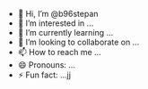 - 👋 Hi, I’m @b96stepan
- 👀 I’m interested in ...
- 🌱 I’m currently learning ...
- 💞️ I’m looking to collaborate on ...
- 📫 How to reach me ...
- 😄 Pronouns: ...
- ⚡ Fun fact: ...jj

<!---
b96stepan/b96stepan is a ✨ special ✨ repository because its `README.md` (this file) appears on your GitHub profile.
You can click the Preview link to take a look at your changes.
--->
